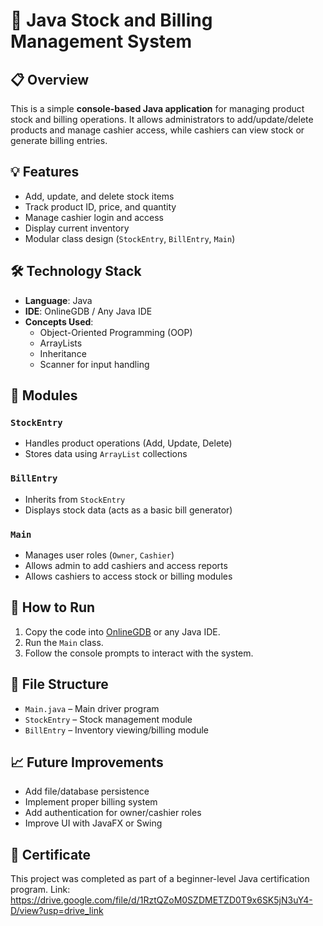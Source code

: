# 🛒 Java Stock and Billing Management System

## 📋 Overview
This is a simple **console-based Java application** for managing product stock and billing operations. It allows administrators to add/update/delete products and manage cashier access, while cashiers can view stock or generate billing entries.

## 💡 Features
- Add, update, and delete stock items
- Track product ID, price, and quantity
- Manage cashier login and access
- Display current inventory
- Modular class design (`StockEntry`, `BillEntry`, `Main`)

## 🛠 Technology Stack
- **Language**: Java
- **IDE**: OnlineGDB / Any Java IDE
- **Concepts Used**: 
  - Object-Oriented Programming (OOP)
  - ArrayLists
  - Inheritance
  - Scanner for input handling

## 🧱 Modules
### `StockEntry`
- Handles product operations (Add, Update, Delete)
- Stores data using `ArrayList` collections

### `BillEntry`
- Inherits from `StockEntry`
- Displays stock data (acts as a basic bill generator)

### `Main`
- Manages user roles (`Owner`, `Cashier`)
- Allows admin to add cashiers and access reports
- Allows cashiers to access stock or billing modules

## 🚀 How to Run
1. Copy the code into [OnlineGDB](https://www.onlinegdb.com/) or any Java IDE.
2. Run the `Main` class.
3. Follow the console prompts to interact with the system.

## 📂 File Structure
- `Main.java` – Main driver program
- `StockEntry` – Stock management module
- `BillEntry` – Inventory viewing/billing module

## 📈 Future Improvements
- Add file/database persistence
- Implement proper billing system
- Add authentication for owner/cashier roles
- Improve UI with JavaFX or Swing

## 🏅 Certificate

This project was completed as part of a beginner-level Java certification program.
Link: https://drive.google.com/file/d/1RztQZoM0SZDMETZD0T9x6SK5jN3uY4-D/view?usp=drive_link

